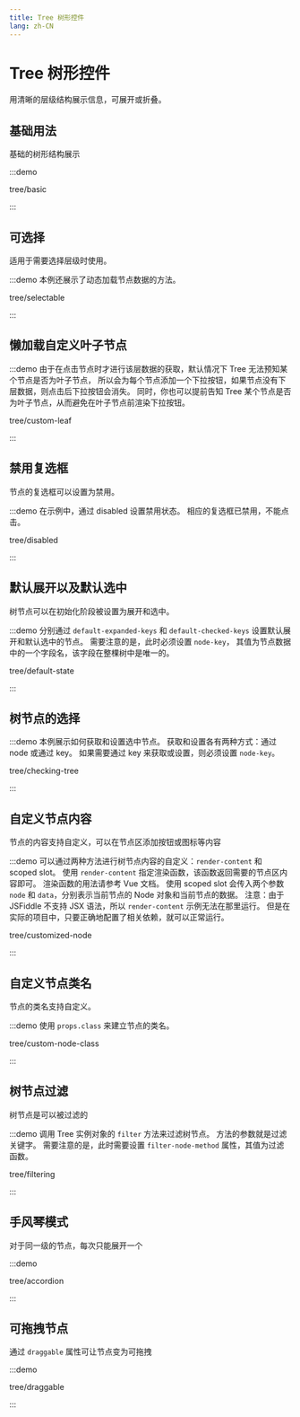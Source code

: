 ```yaml
---
title: Tree 树形控件
lang: zh-CN
---
```


# Tree 树形控件

用清晰的层级结构展示信息，可展开或折叠。

## 基础用法

基础的树形结构展示

:::demo

tree/basic

:::

## 可选择

适用于需要选择层级时使用。

:::demo 本例还展示了动态加载节点数据的方法。

tree/selectable

:::

## 懒加载自定义叶子节点

:::demo 由于在点击节点时才进行该层数据的获取，默认情况下 Tree 无法预知某个节点是否为叶子节点， 所以会为每个节点添加一个下拉按钮，如果节点没有下层数据，则点击后下拉按钮会消失。 同时，你也可以提前告知 Tree 某个节点是否为叶子节点，从而避免在叶子节点前渲染下拉按钮。

tree/custom-leaf

:::

## 禁用复选框

节点的复选框可以设置为禁用。

:::demo 在示例中，通过 disabled 设置禁用状态。 相应的复选框已禁用，不能点击。

tree/disabled

:::

## 默认展开以及默认选中

树节点可以在初始化阶段被设置为展开和选中。

:::demo 分别通过 `default-expanded-keys` 和 `default-checked-keys` 设置默认展开和默认选中的节点。 需要注意的是，此时必须设置 `node-key`， 其值为节点数据中的一个字段名，该字段在整棵树中是唯一的。

tree/default-state

:::

## 树节点的选择

:::demo 本例展示如何获取和设置选中节点。 获取和设置各有两种方式：通过 node 或通过 key。 如果需要通过 key 来获取或设置，则必须设置 `node-key`。

tree/checking-tree

:::

## 自定义节点内容

节点的内容支持自定义，可以在节点区添加按钮或图标等内容

:::demo 可以通过两种方法进行树节点内容的自定义：`render-content` 和 scoped slot。 使用 `render-content` 指定渲染函数，该函数返回需要的节点区内容即可。 渲染函数的用法请参考 Vue 文档。 使用 scoped slot 会传入两个参数 `node` 和 `data`，分别表示当前节点的 Node 对象和当前节点的数据。 注意：由于 JSFiddle 不支持 JSX 语法，所以 `render-content` 示例无法在那里运行。 但是在实际的项目中，只要正确地配置了相关依赖，就可以正常运行。

tree/customized-node

:::

## 自定义节点类名

节点的类名支持自定义。

:::demo 使用 `props.class` 来建立节点的类名。

tree/custom-node-class

:::

## 树节点过滤

树节点是可以被过滤的

:::demo 调用 Tree 实例对象的 `filter` 方法来过滤树节点。 方法的参数就是过滤关键字。 需要注意的是，此时需要设置 `filter-node-method` 属性，其值为过滤函数。

tree/filtering

:::

## 手风琴模式

对于同一级的节点，每次只能展开一个

:::demo

tree/accordion

:::

## 可拖拽节点

通过 `draggable` 属性可让节点变为可拖拽

:::demo

tree/draggable

:::